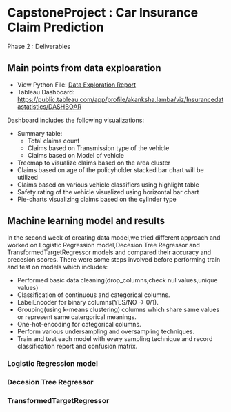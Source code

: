 # CapstoneProject : Car Insurance Claim Prediction

Phase 2 : Deliverables

## Main points from data exploaration
- View Python File: [Data Exploration Report](data_exploration.ipynb) </br>
- Tableau Dashboard:  https://public.tableau.com/app/profile/akanksha.lamba/viz/Insurancedatastatistics/DASHBOAR

Dashboard includes the following visualizations:

- Summary table: 
	- Total claims count
	- Claims based on Transmission type of the vehicle
	- Claims based on Model of vehicle
- Treemap to visualize claims based on the area cluster
- Claims based on age of the policyholder stacked bar chart will be utilized
- Claims based on various vehicle classifiers using highlight table
- Safety rating of the vehicle visualized using horizontal bar chart
- Pie-charts visualizing claims based on the cylinder type

## Machine learning model and results

In the second week of creating data model,we tried different approach and worked on Logistic Regression model,Decesion Tree Regressor and TransformedTargetRegressor models and compared their accuracy and precesion scores.
There were some steps involved before performing train and test on models which includes:
- Performed basic data cleaning(drop_columns,check nul values,unique values)
- Classification of continuous and categorical columns.
- LabelEncoder for binary columns(YES/NO -> 0/1).
- Grouping(using k-means clustering) columns which share same values or represent same catergorical meanings.
- One-hot-encoding for categorical columns.
- Perform various undersampling and oversampling techniques.
- Train and test each model with every sampling technique and record classification report and confusion matrix.


### Logistic Regression model

### Decesion Tree Regressor  

### TransformedTargetRegressor



